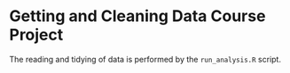 # Getting and Cleaning Data Course Project

The reading and tidying of data is performed by the `run_analysis.R` script.
